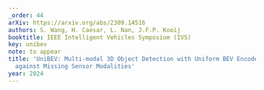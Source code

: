 ```yaml
---
_order: 44
arXiv: https://arxiv.org/abs/2309.14516
authors: S. Wang, H. Caesar, L. Nan, J.F.P. Kooij
booktitle: IEEE Intelligent Vehicles Symposium (IVS)
key: unibev
note: to appear
title: 'UniBEV: Multi-modal 3D Object Detection with Uniform BEV Encoders for Robustness
  against Missing Sensor Modalities'
year: 2024
---
```


